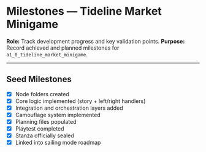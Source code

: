 # Milestones — Tideline Market Minigame

**Role:** Track development progress and key validation points.
**Purpose:** Record achieved and planned milestones for `a1_0_tideline_market_minigame`.

---

## Seed Milestones

- [x] Node folders created
- [x] Core logic implemented (story + left/right handlers)
- [x] Integration and orchestration layers added
- [x] Camouflage system implemented
- [x] Planning files populated
- [x] Playtest completed
- [x] Stanza officially sealed
- [x] Linked into sailing mode roadmap

